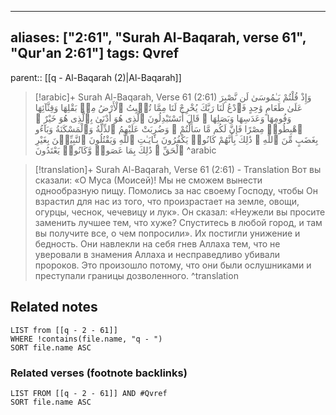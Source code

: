 
---
aliases: ["2:61", "Surah Al-Baqarah, verse 61", "Qur'an 2:61"]
tags: Qvref
---

parent:: [[q - Al-Baqarah (2)|Al-Baqarah]]

> [!arabic]+ Surah Al-Baqarah, Verse 61 (2:61)
> <span class="quran-arabic">وَإِذْ قُلْتُمْ يَـٰمُوسَىٰ لَن نَّصْبِرَ عَلَىٰ طَعَامٍ وَٰحِدٍ فَٱدْعُ لَنَا رَبَّكَ يُخْرِجْ لَنَا مِمَّا تُنۢبِتُ ٱلْأَرْضُ مِنۢ بَقْلِهَا وَقِثَّآئِهَا وَفُومِهَا وَعَدَسِهَا وَبَصَلِهَا ۖ قَالَ أَتَسْتَبْدِلُونَ ٱلَّذِى هُوَ أَدْنَىٰ بِٱلَّذِى هُوَ خَيْرٌ ۚ ٱهْبِطُوا۟ مِصْرًا فَإِنَّ لَكُم مَّا سَأَلْتُمْ ۗ وَضُرِبَتْ عَلَيْهِمُ ٱلذِّلَّةُ وَٱلْمَسْكَنَةُ وَبَآءُو بِغَضَبٍ مِّنَ ٱللَّهِ ۗ ذَٰلِكَ بِأَنَّهُمْ كَانُوا۟ يَكْفُرُونَ بِـَٔايَـٰتِ ٱللَّهِ وَيَقْتُلُونَ ٱلنَّبِيِّـۧنَ بِغَيْرِ ٱلْحَقِّ ۗ ذَٰلِكَ بِمَا عَصَوا۟ وَّكَانُوا۟ يَعْتَدُونَ</span>
^arabic

> [!translation]+ Surah Al-Baqarah, Verse 61 (2:61) - Translation
> Вот вы сказали: «О Муса (Моисей)! Мы не сможем вынести однообразную пищу. Помолись за нас своему Господу, чтобы Он взрастил для нас из того, что произрастает на земле, овощи, огурцы, чеснок, чечевицу и лук». Он сказал: «Неужели вы просите заменить лучшее тем, что хуже? Спуститесь в любой город, и там вы получите все, о чем попросили». Их постигли унижение и бедность. Они навлекли на себя гнев Аллаха тем, что не уверовали в знамения Аллаха и несправедливо убивали пророков. Это произошло потому, что они были ослушниками и преступали границы дозволенного.
^translation



## Related notes
```dataview
LIST from [[q - 2 - 61]]
WHERE !contains(file.name, "q - ")
SORT file.name ASC
```

### Related verses (footnote backlinks)
```dataview
LIST FROM [[q - 2 - 61]] AND #Qvref
SORT file.name ASC
```

